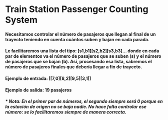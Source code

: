 # Train Station Passenger Counting System

#### Necesitamos controlar el número de pasajeros que llegan al final de un trayecto teniendo en cuenta cuántos suben y bajan en cada parada.
#### Le facilitaremos una lista del tipo: [s1,b1][s2,b2][s3,b3]… donde en cada par de elementos va el número de pasajeros que se suben (s) y el número de pasajeros que se bajan (b). Así, procesando esa lista, sabremos el número de pasajeros finales que debería llegar a fin de trayecto.
#### Ejemplo de entrada: [[7,0][8,2][9,5][3,1]]
#### Ejemplo de salida: 19 pasajeros

##### * Nota: En el primer par de números, el segundo siempre será 0 porque en la estación de origen no se baja nadie. No hace falta controlar ese número: se lo facilitaremos siempre de manera correcta.